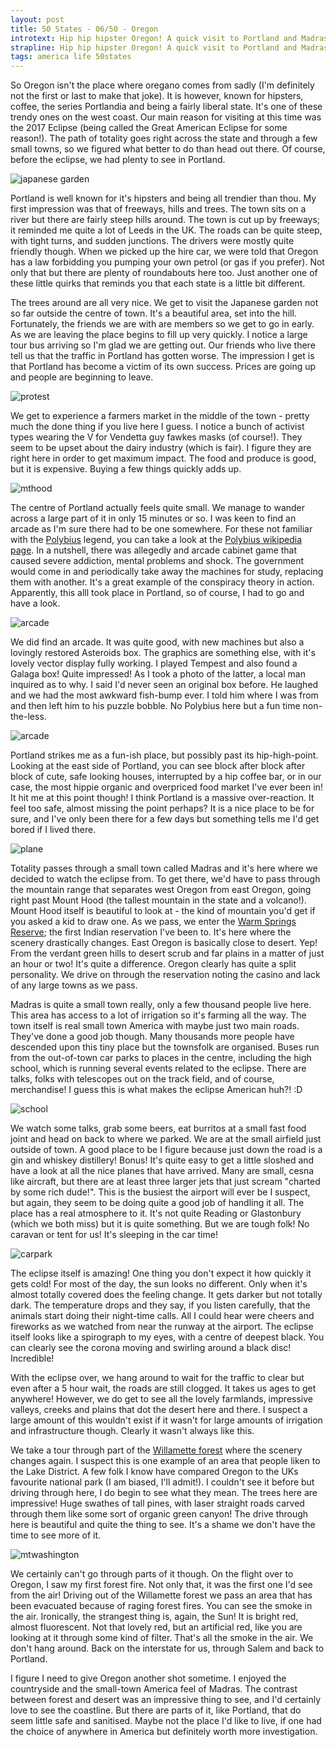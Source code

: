 ```yaml
---
layout: post
title: 50 States - 06/50 - Oregon
introtext: Hip hip hipster Oregon! A quick visit to Portland and Madras and big eclipse!
strapline: Hip hip hipster Oregon! A quick visit to Portland and Madras and big eclipse!
tags: america life 50states
---
```


So Oregon isn't the place where oregano comes from sadly (I'm definitely not the first or last to make that joke). It is however, known for hipsters, coffee, the series Portlandia and being a fairly liberal state. It's one of these trendy ones on the west coast. Our main reason for visiting at this time was the 2017 Eclipse (being called the Great American Eclipse for some reason!). The path of totality goes right across the state and through a few small towns, so we figured what better to do than head out there. Of course, before the eclipse, we had plenty to see in Portland.

![japanese garden](https://c1.staticflickr.com/5/4400/36846240281_0a7d32ba3d.jpg)

Portland is well known for it's hipsters and being all trendier than thou. My first impression was that of freeways, hills and trees. The town sits on a river but there are fairly steep hills around. The town is cut up by freeways; it reminded me quite a lot of Leeds in the UK. The roads can be quite steep, with tight turns, and sudden junctions. The drivers were mostly quite friendly though. When we picked up the hire car, we were told that Oregon has a law forbidding you pumping your own petrol (or gas if you prefer). Not only that but there are plenty of roundabouts here too. Just another one of these little quirks that reminds you that each state is a little bit different.

The trees around are all very nice. We get to visit the Japanese garden not so far outside the centre of town. It's a beautiful area, set into the hill. Fortunately, the friends we are with are members so we get to go in early. As we are leaving the place begins to fill up very quickly. I notice a large tour bus arriving so I'm glad we are getting out. Our friends who live there tell us that the traffic in Portland has gotten worse. The impression I get is that Portland has become a victim of its own success. Prices are going up and people are beginning to leave.

![protest](https://c1.staticflickr.com/5/4423/36846247071_353c67089c.jpg)

We get to experience a farmers market in the middle of the town - pretty much the done thing if you live here I guess. I notice a bunch of activist types wearing the V for Vendetta guy fawkes masks (of course!). They seem to be upset about the dairy industry (which is fair). I figure they are right here in order to get maximum impact. The food and produce is good, but it is expensive. Buying a few things quickly adds up.

![mthood](https://c1.staticflickr.com/5/4406/36589336840_b5afd783df.jpg)

The centre of Portland actually feels quite small. We manage to wander across a large part of it in only 15 minutes or so. I was keen to find an arcade as I'm sure there had to be one somewhere. For these not familiar with the [Polybius](http://knowyourmeme.com/memes/polybius) legend, you can take a look at the [Polybius wikipedia page](https://en.wikipedia.org/wiki/Polybius_(video_game)). In a nutshell, there was allegedly and arcade cabinet game that caused severe addiction, mental problems and shock. The government would come in and periodically take away the machines for study, replacing them with another. It's a great example of the conspiracy theory in action. Apparently, this alll took place in Portland, so of course, I had to go and have a look. 

![arcade](https://c1.staticflickr.com/5/4420/36378871003_07d86037dd.jpg)

We did find an arcade. It was quite good, with new machines but also a lovingly restored Asteroids box. The graphics are something else, with it's lovely vector display fully working. I played Tempest and also found a Galaga box! Quite impressed! As I took a photo of the latter, a local man inquired as to why. I said I'd never seen an original box before. He laughed and we had the most awkward fish-bump ever. I told him where I was from and then left him to his puzzle bobble. No Polybius here but a fun time non-the-less.

![arcade](https://c1.staticflickr.com/5/4376/36589319840_c10054d7a5.jpg)

Portland strikes me as a fun-ish place, but possibly past its hip-high-point. Looking at the east side of Portland, you can see block after block after block of cute, safe looking houses, interrupted by a hip coffee bar, or in our case, the most hippie organic and overpriced food market I've ever been in! It hit me at this point though! I think Portland is a massive over-reaction. It feel too safe, almost missing the point perhaps? It is a nice place to be for sure, and I've only been there for a few days but something tells me I'd get bored if I lived there.

![plane](https://c1.staticflickr.com/5/4376/36178091883_cb53e79d15.jpg)

Totality passes through a small town called Madras and it's here where we decided to watch the eclipse from. To get there, we'd have to pass through the mountain range that separates west Oregon from east Oregon, going right past Mount Hood (the tallest mountain in the state and a volcano!). Mount Hood itself is beautiful to look at - the kind of mountain you'd get if you asked a kid to draw one. As we pass, we enter the [Warm Springs Reserve](https://en.wikipedia.org/wiki/Warm_Springs_Indian_Reservation); the first Indian reservation I've been to. It's here where the scenery drastically changes. East Oregon is basically close to desert. Yep! From the verdant green hills to desert scrub and far plains in a matter of just an hour or two! It's quite a difference. Oregon clearly has quite a split personality. We drive on through the reservation noting the casino and lack of any large towns as we pass. 

Madras is quite a small town really, only a few thousand people live here. This area has access to a lot of irrigation so it's farming all the way. The town itself is real small town America with maybe just two main roads. They've done a good job though. Many thousands more people have descended upon this tiny place but the townsfolk are organised. Buses run from the out-of-town car parks to places in the centre, including the high school, which is running several events related to the eclipse. There are talks, folks with telescopes out on the track field, and of course, merchandise! I guess this is what makes the eclipse American huh?! :D

![school](https://c1.staticflickr.com/5/4410/36589369730_b495afb4c2.jpg)

We watch some talks, grab some beers, eat burritos at a small fast food joint and head on back to where we parked. We are at the small airfield just outside of town. A good place to be I figure because just down the road is a gin and whiskey distillery! Bonus! It's quite easy to get a little sloshed and have a look at all the nice planes that have arrived. Many are small, cesna like aircraft, but there are at least three larger jets that just scream "charted by some rich dude!". This is the busiest the airport will ever be I suspect, but again, they seem to be doing quite a good job of handling it all. The place has a real atmosphere to it. It's not quite Reading or Glastonbury (which we both miss) but it is quite something. But we are tough folk! No caravan or tent for us! It's sleeping in the car time!

![carpark](https://c1.staticflickr.com/5/4362/36589427310_ca5751d9cd.jpg)

The eclipse itself is amazing! One thing you don't expect it how quickly it gets cold! For most of the day, the sun looks no different. Only when it's almost totally covered does the feeling change. It gets darker but not totally dark. The temperature drops and they say, if you listen carefully, that the animals start doing their night-time calls. All I could hear were cheers and fireworks as we watched from near the runway at the airport. The eclipse itself looks like a spirograph to my eyes, with a centre of deepest black. You can clearly see the corona moving and swirling around a black disc! Incredible!

With the eclipse over, we hang around to wait for the traffic to clear but even after a 5 hour wait, the roads are still clogged. It takes us ages to get anywhere! However, we do get to see all the lovely farmlands, impressive valleys, creeks and plains that dot the desert here and there. I suspect a large amount of this wouldn't exist if it wasn't for large amounts of irrigation and infrastructure though. Clearly it wasn't always like this. 

We take a tour through part of the [Willamette forest](https://en.wikipedia.org/wiki/Willamette_National_Forest) where the scenery changes again. I suspect this is one example of an area that people liken to the Lake District. A few folk I know have compared Oregon to the UKs favourite national park (I am biased, I'll admit!). I couldn't see it before but driving through here, I do begin to see what they mean. The trees here are impressive! Huge swathes of tall pines, with laser straight roads carved through them like some sort of organic green canyon! The drive through here is beautiful and quite the thing to see. It's a shame we don't have the time to see more of it.

![mtwashington](https://c1.staticflickr.com/5/4357/36150953034_66e00d638e.jpg)

We certainly can't go through parts of it though. On the flight over to Oregon, I saw my first forest fire. Not only that, it was the first one I'd see from the air! Driving out of the Willamette forest we pass an area that has been evacuated because of raging forest fires. You can see the smoke in the air. Ironically, the strangest thing is, again, the Sun! It is bright red, almost fluorescent. Not that lovely red, but an artificial red, like you are looking at it through some kind of filter. That's all the smoke in the air. We don't hang around. Back on the interstate for us, through Salem and back to Portland.

I figure I need to give Oregon another shot sometime. I enjoyed the countryside and the small-town America feel of Madras. The contrast between forest and desert was an impressive thing to see, and I'd certainly love to see the coastline. But there are parts of it, like Portland, that do seem little safe and sanitised. Maybe not the place I'd like to live, if one had the choice of anywhere in America but definitely worth more investigation.
